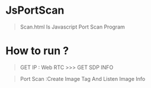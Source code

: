 # JsPortScan



> Scan.html Is Javascript Port Scan Program


# How to run ?

> GET IP : Web RTC >>> GET SDP INFO 

> Port Scan :Create Image Tag And Listen Image Info 
